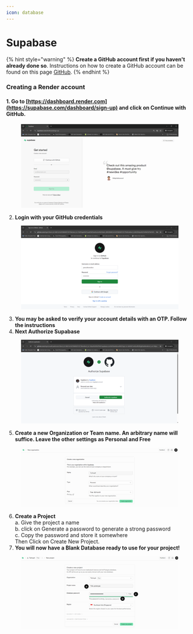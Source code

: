```yaml
---
icon: database
---
```


# Supabase

{% hint style="warning" %}
**Create a GitHub account first if you haven't already done so**. Instructions on how to create a GitHub account can be found on this page [GitHub](github.md).
{% endhint %}

### Creating a Render account

#### 1. Go to [https://dashboard.render.com](https://supabase.com/dashboard/sign-up) and click on Continue with GitHub.&#x20;

<figure><img src="../../.gitbook/assets/image.png" alt=""><figcaption></figcaption></figure>

2. **Login with your GitHub credentials**

<figure><img src="../../.gitbook/assets/image (1).png" alt=""><figcaption></figcaption></figure>

3. **You may be asked to verify your account details with an OTP. Follow the instructions**
4. **Next Authorize Supabase**

<figure><img src="../../.gitbook/assets/image (2).png" alt=""><figcaption></figcaption></figure>

5. **Create a new Organization or Team name. An arbitrary name will suffice. Leave the other settings as Personal and Free**

<figure><img src="../../.gitbook/assets/image (3).png" alt=""><figcaption></figcaption></figure>

6. **Create a Project** \
   a. Give the project a name\
   b. click on Generate a password to generate a strong password\
   c. Copy the password and store it somewhere\
   Then Click on Create New Project.
7. **You will now have a Blank Database ready to use for your project!**

<figure><img src="../../.gitbook/assets/image (4).png" alt=""><figcaption></figcaption></figure>




